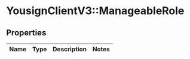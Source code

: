 # YousignClientV3::ManageableRole

## Properties
Name | Type | Description | Notes
------------ | ------------- | ------------- | -------------

